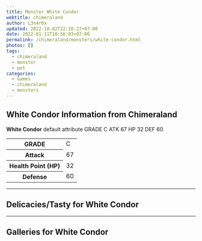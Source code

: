 ```yaml
---
title: Monster White Condor
webtitle: chimeraland
author: L3n4r0x
updated: 2022-10-02T22:18:27+07:00
date: 2022-01-11T10:56:03+07:00
permalink: /chimeraland/monsters/white-condor.html
photos: []
tags:
  - chimeraland
  - monster
  - pet
categories:
  - Games
  - chimeraland
  - monsters
---
```


<section id="bootstrap-wrapper"><link rel="stylesheet" href="https://rawcdn.githack.com/dimaslanjaka/Web-Manajemen/0c3b5aa1813bd4abcd2c11bf3e37928b15c28664/css/bootstrap-5-3-0-alpha3-wrapper.css"/><h2 id="attribute">White Condor Information from Chimeraland</h2><p><b>White Condor</b> default attribute GRADE C ATK 67 HP 32 DEF 60<table><tr><th>GRADE</th><td>C</td></tr><tr><th>Attack</th><td>67</td></tr><tr><th>Health Point (HP)</th><td>32</td></tr><tr><th>Defense</th><td>60</td></tr></table></p><hr/><h2 id="delicacies">Delicacies/Tasty for White Condor</h2><div class="text-white bg-dark"></div><hr/><div id="gallery"><h2>Galleries for White Condor</h2><div class="row"></div></div></section>